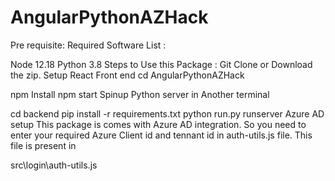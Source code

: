 # AngularPythonAZHack
 Pre requisite: Required Software List :

Node 12.18
Python 3.8 Steps to Use this Package : Git Clone or Download the zip.
Setup React Front end
cd AngularPythonAZHack

npm Install
npm start
Spinup Python server
in Another terminal

cd backend
pip install -r requirements.txt
python run.py runserver
Azure AD setup
This package is comes with Azure AD integration. So you need to enter your required Azure Client id and tennant id in auth-utils.js file. This file is present in

src\login\auth-utils.js
